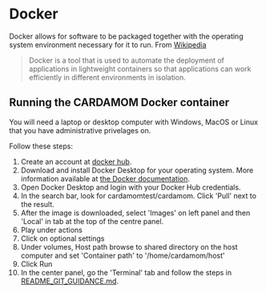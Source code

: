 
# Docker

Docker allows for software to be packaged together with the operating system environment necessary for it to run.
From [Wikipedia](https://en.wikipedia.org/wiki/Docker_(software))

> Docker is a tool that is used to automate the deployment of applications in lightweight containers so that applications can work efficiently in different environments in isolation.

## Running the CARDAMOM Docker container

You will need a laptop or desktop computer with Windows, MacOS or Linux that you have administrative privelages on.

Follow these steps:

  1. Create an account at [docker hub](http://hub.docker.com).
  2. Download and install Docker Desktop for your operating system.
     More information available at [the Docker documentation](https://docs.docker.com/get-docker/).
  3. Open Docker Desktop and login with your Docker Hub credentials.
  4. In the search bar, look for cardamomtest/cardamom. Click 'Pull' next to the result.
  5. After the image is downloaded, select 'Images' on left panel and then 'Local'
     in tab at the top of the centre panel.
  6. Play under actions
  1. Click on optional settings
  1. Under volumes, Host path browse to shared directory on the host computer and set 'Container path' to '/home/cardamom/host'
  1. Click Run
  1. In the center panel, go the 'Terminal' tab and follow the steps in [README_GIT_GUIDANCE.md]().
     

